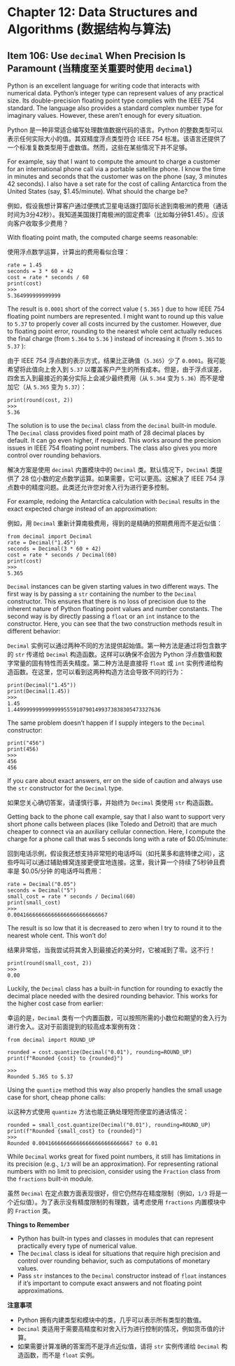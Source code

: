 # Chapter 12: Data Structures and Algorithms (数据结构与算法)

## Item 106: Use `decimal` When Precision Is Paramount (当精度至关重要时使用 `decimal`)

Python is an excellent language for writing code that interacts with numerical data. Python’s integer type can represent values of any practical size. Its double-precision floating point type complies with the IEEE 754 standard. The language also provides a standard complex number type for imaginary values. However, these aren’t enough for every situation.

Python 是一种非常适合编写处理数值数据代码的语言。Python 的整数类型可以表示任何实际大小的值。其双精度浮点类型符合 IEEE 754 标准。该语言还提供了一个标准复数类型用于虚数值。然而，这些在某些情况下并不足够。

For example, say that I want to compute the amount to charge a customer for an international phone call via a portable satellite phone. I know the time in minutes and seconds that the customer was on the phone (say, 3 minutes 42 seconds). I also have a set rate for the cost of calling Antarctica from the United States (say, $1.45/minute). What should the charge be?

例如，假设我想计算客户通过便携式卫星电话拨打国际长途到南极洲的费用（通话时间为3分42秒）。我知道美国拨打南极洲的固定费率（比如每分钟$1.45）。应该向客户收取多少费用？

With floating point math, the computed charge seems reasonable:

使用浮点数学运算，计算出的费用看似合理：

```
rate = 1.45
seconds = 3 * 60 + 42
cost = rate * seconds / 60
print(cost)
>>>
5.364999999999999
```

The result is `0.0001` short of the correct value ( `5.365` ) due to how IEEE 754 floating point numbers are represented. I might want to round up this value to `5.37` to properly cover all costs incurred by the customer. However, due to floating point error, rounding to the nearest whole cent actually reduces the final charge (from `5.364` to `5.36` ) instead of increasing it (from `5.365` to `5.37` ):

由于 IEEE 754 浮点数的表示方式，结果比正确值（`5.365`）少了 `0.0001`。我可能希望将此值向上舍入到 `5.37` 以覆盖客户产生的所有成本。但是，由于浮点误差，四舍五入到最接近的美分实际上会减少最终费用（从 `5.364` 变为 `5.36`）而不是增加它（从 `5.365` 变为 `5.37`）：

```
print(round(cost, 2))
>>>
5.36
```

The solution is to use the `Decimal` class from the `decimal` built-in module. The `Decimal` class provides fixed point math of 28 decimal places by default. It can go even higher, if required. This works around the precision issues in IEEE 754 floating point numbers. The class also gives you more control over rounding behaviors.

解决方案是使用 `decimal` 内置模块中的 `Decimal` 类。默认情况下，`Decimal` 类提供了 28 位小数的定点数学运算。如果需要，它可以更高。这解决了 IEEE 754 浮点数中的精度问题。此类还允许您对舍入行为进行更多控制。

For example, redoing the Antarctica calculation with `Decimal` results in the exact expected charge instead of an approximation:

例如，用 `Decimal` 重新计算南极费用，得到的是精确的预期费用而不是近似值：

```
from decimal import Decimal
rate = Decimal("1.45")
seconds = Decimal(3 * 60 + 42)
cost = rate * seconds / Decimal(60)
print(cost)
>>>
5.365
```

`Decimal` instances can be given starting values in two different ways. The first way is by passing a `str` containing the number to the `Decimal` constructor. This ensures that there is no loss of precision due to the inherent nature of Python floating point values and number constants. The second way is by directly passing a `float` or an `int` instance to the constructor. Here, you can see that the two construction methods result in different behavior:

`Decimal` 实例可以通过两种不同的方法提供起始值。第一种方法是通过将包含数字的 `str` 传递给 `Decimal` 构造函数。这样可以确保不会因为 Python 浮点数值和数字常量的固有特性而丢失精度。第二种方法是直接将 `float` 或 `int` 实例传递给构造函数。在这里，您可以看到这两种构造方法会导致不同的行为：

```
print(Decimal("1.45"))
print(Decimal(1.45))
>>>
1.45
1.44999999999999995559107901499373838305473327636
```

The same problem doesn’t happen if I supply integers to the `Decimal` constructor:

```
print("456")
print(456)
>>>
456
456
```

If you care about exact answers, err on the side of caution and always use the `str` constructor for the `Decimal` type.

如果您关心确切答案，请谨慎行事，并始终为 `Decimal` 类使用 `str` 构造函数。

Getting back to the phone call example, say that I also want to support very short phone calls between places (like Toledo and Detroit) that are much cheaper to connect via an auxiliary cellular connection. Here, I compute the charge for a phone call that was 5 seconds long with a rate of $0.05/minute:

回到电话示例，假设我还想支持非常短的电话呼叫（如托莱多和底特律之间），这些呼叫可以通过辅助蜂窝连接更便宜地连接。这里，我计算一个持续了5秒钟且费率是 $0.05/分钟 的电话呼叫费用：

```
rate = Decimal("0.05")
seconds = Decimal("5")
small_cost = rate * seconds / Decimal(60)
print(small_cost)
>>>
0.004166666666666666666666666667
```

The result is so low that it is decreased to zero when I try to round it to the nearest whole cent. This won’t do!

结果非常低，当我尝试将其舍入到最接近的美分时，它被减到了零。这不行！

```
print(round(small_cost, 2))
>>>
0.00
```

Luckily, the `Decimal` class has a built-in function for rounding to exactly the decimal place needed with the desired rounding behavior. This works for the higher cost case from earlier:

幸运的是，`Decimal` 类有一个内置函数，可以按照所需的小数位和期望的舍入行为进行舍入。这对于前面提到的较高成本案例有效：

```
from decimal import ROUND_UP

rounded = cost.quantize(Decimal("0.01"), rounding=ROUND_UP)
print(f"Rounded {cost} to {rounded}")

>>>
Rounded 5.365 to 5.37
```

Using the `quantize` method this way also properly handles the small usage case for short, cheap phone calls:

以这种方式使用 `quantize` 方法也能正确处理短而便宜的通话情况：

```
rounded = small_cost.quantize(Decimal("0.01"), rounding=ROUND_UP)
print(f"Rounded {small_cost} to {rounded}")
>>>
Rounded 0.004166666666666666666666666667 to 0.01
```

While `Decimal` works great for fixed point numbers, it still has limitations in its precision (e.g., `1/3` will be an approximation). For representing rational numbers with no limit to precision, consider using the `Fraction` class from the `fractions` built-in module.

虽然 `Decimal` 在定点数方面表现很好，但它仍然存在精度限制（例如，`1/3` 将是一个近似值）。为了表示没有精度限制的有理数，请考虑使用 `fractions` 内置模块中的 `Fraction` 类。

**Things to Remember**

- Python has built-in types and classes in modules that can represent practically every type of numerical value.
- The `Decimal` class is ideal for situations that require high precision and control over rounding behavior, such as computations of monetary values.
- Pass `str` instances to the `Decimal` constructor instead of `float` instances if it’s important to compute exact answers and not floating point approximations.

**注意事项**
- Python 拥有内建类型和模块中的类，几乎可以表示所有类型的数值。
- `Decimal` 类适用于需要高精度和对舍入行为进行控制的情况，例如货币值的计算。
- 如果需要计算准确的答案而不是浮点近似值，请将 `str` 实例传递给 `Decimal` 构造函数，而不是 `float` 实例。